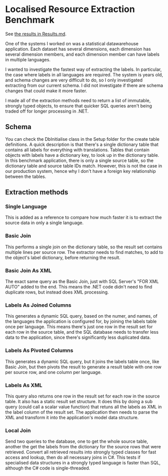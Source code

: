 # Localised Resource Extraction Benchmark

See [the results in Results.md](Results.md).

One of the systems I worked on was a statistical datawarehouse application. Each dataset has several dimensions, each dimension has several dimension members, and each dimension member can have labels in multiple languages.

I wanted to investigate the fastest way of extracting the labels. In particular, the case where labels in all languages are required. The system is years old, and schema changes are very difficult to do, so I only investigated extracting from our current schema. I did not investigate if there are schema changes that could make it more faster.

I made all of the extraction methods need to return a list of immutable, strongly typed objects, to ensure that quicker SQL queries aren't being traded off for longer processing in .NET.

## Schema

You can check the DbInitialise class in the Setup folder for the create table definitions. A quick description is that there's a single dictionary table that contains all labels for everything with translations. Tables that contain objects with labels have a dictionary key, to look up in the dictionary table. In this benchmark application, there is only a single source table, so the dictionary table and source table IDs match. However, this is not the case in our production system, hence why I don't have a foreign key relationship between the tables.

## Extraction methods

### Single Language
This is added as a reference to compare how much faster it is to extract the source data in only a single language.

### Basic Join
This performs a single join on the dictionary table, so the result set contains multiple lines per source row. The extractor needs to find matches, to add to the object's label dictionary, before returning the result.

### Basic Join As XML
The exact same query as the Basic Join, just with SQL Server's "FOR XML AUTO" added to the end. This means the .NET code didn't need to find duplicate rows, but instead does XML processing.

### Labels As Joined Columns
This generates a dynamic SQL query, based on the numer, and names, of the languages the application is configured for, by joining the labels table once per language. This means there's just one row in the result set for each row in the source table, and the SQL database needs to transfer less data to the application, since there's significantly less duplicated data.

### Labels As Pivoted Columns
This generates a dynamic SQL query, but it joins the labels table once, like Basic Join, but then pivots the result to generate a result table with one row per source row, and one column per language.

### Labels As XML
This query also returns one row in the result set for each row in the source table. It also has a static result set structure. It does this by doing a sub query (could call a scalar value function) that retuns all the labels as XML in the label column of the result set. The application then needs to parse the XML and transform it into the application's model data structure.

### Local Join
Send two queries to the database, one to get the whole source table, another the get the labels from the dictionary for the source rows that were retrieved. Convert all retrieved results into strongly typed classes for fast access and lookup, then do all necessary joins in C#. This tests if specialised data structures in a strongly typed language is faster than SQL, although the C# code is single-threaded.
